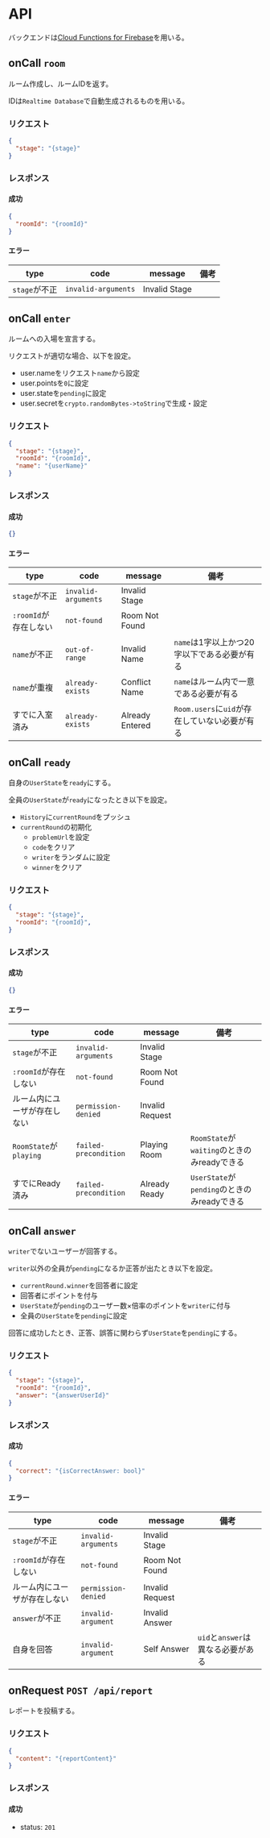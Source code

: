 # API

バックエンドは[Cloud Functions for Firebase](https://firebase.google.com/docs/functions?hl=ja)を用いる。

## onCall `room`

ルーム作成し、ルームIDを返す。

IDは`Realtime Database`で自動生成されるものを用いる。

### リクエスト

```json
{
  "stage": "{stage}"
}
```

### レスポンス

#### 成功

```json
{
  "roomId": "{roomId}"
}
```

#### エラー

|type|code|message|備考|
|---|---|---|---|
|`stage`が不正|`invalid-arguments`|Invalid Stage||

## onCall `enter`

ルームへの入場を宣言する。

リクエストが適切な場合、以下を設定。

- user.nameをリクエスト`name`から設定
- user.pointsを`0`に設定
- user.stateを`pending`に設定
- user.secretを`crypto.randomBytes->toString`で生成・設定

### リクエスト

```json
{
  "stage": "{stage}",
  "roomId": "{roomId}",
  "name": "{userName}"
}
```

### レスポンス

#### 成功

```json
{}
```

#### エラー

|type|code|message|備考|
|---|---|---|---|
|`stage`が不正|`invalid-arguments`|Invalid Stage||
|`:roomId`が存在しない|`not-found`|Room Not Found||
|`name`が不正|`out-of-range`|Invalid Name|`name`は1字以上かつ20字以下である必要が有る|
|`name`が重複|`already-exists`|Conflict Name|`name`はルーム内で一意である必要が有る|
|すでに入室済み|`already-exists`|Already Entered|`Room.users`に`uid`が存在していない必要が有る|

## onCall `ready`

自身の`UserState`を`ready`にする。

全員の`UserState`が`ready`になったとき以下を設定。

- `History`に`currentRound`をプッシュ
- `currentRound`の初期化
  - `problemUrl`を設定
  - `code`をクリア
  - `writer`をランダムに設定
  - `winner`をクリア

### リクエスト

```json
{
  "stage": "{stage}",
  "roomId": "{roomId}",
}
```

### レスポンス

#### 成功

```json
{}
```

#### エラー

|type|code|message|備考|
|---|---|---|---|
|`stage`が不正|`invalid-arguments`|Invalid Stage||
|`:roomId`が存在しない|`not-found`|Room Not Found||
|ルーム内にユーザが存在しない|`permission-denied`|Invalid Request||
|`RoomState`が`playing`|`failed-precondition`|Playing Room|`RoomState`が`waiting`のときのみreadyできる|
|すでにReady済み|`failed-precondition`|Already Ready|`UserState`が`pending`のときのみreadyできる|

## onCall `answer`

`writer`でないユーザーが回答する。

`writer`以外の全員が`pending`になるか正答が出たとき以下を設定。

- `currentRound.winner`を回答者に設定
- 回答者にポイントを付与
- `UserState`が`pending`のユーザー数×倍率のポイントを`writer`に付与
- 全員の`UserState`を`pending`に設定

回答に成功したとき、正答、誤答に関わらず`UserState`を`pending`にする。

### リクエスト

```json
{
  "stage": "{stage}",
  "roomId": "{roomId}",
  "answer": "{answerUserId}"
}
```

### レスポンス

#### 成功

```json
{
  "correct": "{isCorrectAnswer: bool}"
}
```

#### エラー

|type|code|message|備考|
|---|---|---|---|
|`stage`が不正|`invalid-arguments`|Invalid Stage||
|`:roomId`が存在しない|`not-found`|Room Not Found||
|ルーム内にユーザが存在しない|`permission-denied`|Invalid Request||
|`answer`が不正|`invalid-argument`|Invalid Answer||
|自身を回答|`invalid-argument`|Self Answer|`uid`と`answer`は異なる必要がある|

## onRequest `POST /api/report`

レポートを投稿する。

### リクエスト

```json
{
  "content": "{reportContent}"
}
```

### レスポンス

#### 成功

- status: `201`
